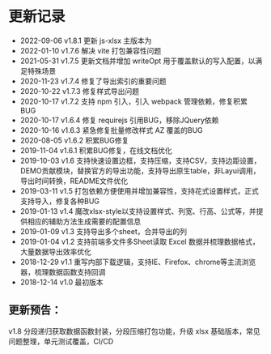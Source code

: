 # 更新记录

- 2022-09-06 v1.8.1 更新 js-xlsx 主版本为
- 2022-01-10 v1.7.6 解决 vite 打包兼容性问题
- 2021-05-31 v1.7.5 更新文档并增加 writeOpt 用于覆盖默认的写入配置，以满足特殊场景
- 2020-11-23 v1.7.4 修复了导出索引的重要问题
- 2020-10-22 v1.7.3 修复样式导出问题
- 2020-10-17 v1.7.2 支持 npm 引入，引入 webpack 管理依赖，修复积累 BUG
- 2020-10-17 v1.6.4 修复 requirejs 引用BUG，移除JQuery依赖
- 2020-10-16 v1.6.3 紧急修复批量修改样式 AZ 覆盖的BUG
- 2020-08-05 v1.6.2 积累BUG修复
- 2019-11-04 v1.6.1 积累BUG修复，在线文档优化
- 2019-10-03 v1.6 支持快速设置边框，支持压缩，支持CSV，支持边距设置，DEMO贡献模块，替换官方的导出功能，支持导出原生table，非Layui调用，导出时间转换，README文件优化
- 2019-03-11 v1.5 打包依赖方便使用并增加兼容性，支持花式设置样式，正式支持导入，修复各种BUG
- 2019-01-13 v1.4 魔改xlsx-style以支持设置样式、列宽、行高、公式等，并提供相应的辅助方法生成需要的配置信息
- 2019-01-09 v1.3 支持导出多个sheet，合并导出的列
- 2019-01-04 v1.2 支持前端多文件多Sheet读取 Excel 数据并梳理数据格式，大量数据导出效率优化
- 2018-12-29 v1.1 重写内部下载逻辑，支持IE、Firefox、chrome等主流浏览器，梳理数据函数支持回调
- 2018-12-14 v1.0 最初版本

## 更新预告：

v1.8 分段递归获取数据函数封装，分段压缩打包功能，升级 xlsx 基础版本，常见问题整理，单元测试覆盖，CI/CD